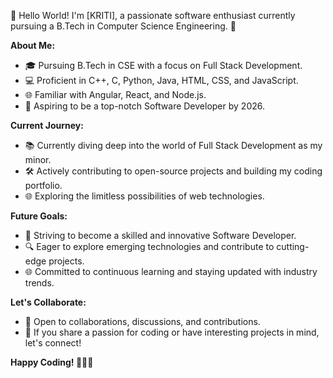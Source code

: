 
👋 Hello World! I'm [KRITI], a passionate software enthusiast currently pursuing a B.Tech in Computer Science Engineering. 🚀

**About Me:**
- 🎓 Pursuing B.Tech in CSE with a focus on Full Stack Development.
- 💻 Proficient in C++, C, Python, Java, HTML, CSS, and JavaScript.
- 🌐 Familiar with Angular, React, and Node.js.
- 🚀 Aspiring to be a top-notch Software Developer by 2026.

**Current Journey:**
- 📚 Currently diving deep into the world of Full Stack Development as my minor.
- 🛠️ Actively contributing to open-source projects and building my coding portfolio.
- 🌐 Exploring the limitless possibilities of web technologies.

**Future Goals:**
- 🚀 Striving to become a skilled and innovative Software Developer.
- 🔍 Eager to explore emerging technologies and contribute to cutting-edge projects.
- 🌐 Committed to continuous learning and staying updated with industry trends.

**Let's Collaborate:**
- 🤝 Open to collaborations, discussions, and contributions.
- 💬 If you share a passion for coding or have interesting projects in mind, let's connect!

**Happy Coding! 🚀👨‍💻**


<!--
**yesiamkriti/yesiamkriti** is a ✨ _special_ ✨ repository because its `README.md` (this file) appears on your GitHub profile.

Here are some ideas to get you started:

- 🔭 I’m currently working on ...
- 🌱 I’m currently learning ...
- 👯 I’m looking to collaborate on ...
- 🤔 I’m looking for help with ...
- 💬 Ask me about ...
- 📫 How to reach me: ...
- 😄 Pronouns: ...
- ⚡ Fun fact: ...
-->
